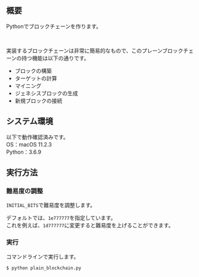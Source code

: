 ## 概要
Pythonでブロックチェーンを作ります。

<br>

実装するブロックチェーンは非常に簡易的なもので、このプレーンブロックチェーンの持つ機能は以下の通りです。
- ブロックの構築
- ターゲットの計算
- マイニング
- ジェネシスブロックの生成
- 新規ブロックの接続



## システム環境
以下で動作確認済みです。  
OS：macOS 11.2.3  
Python：3.6.9



## 実行方法
### 難易度の調整
`INITIAL_BITS`で難易度を調整します。

デフォルトでは、`1e777777`を指定しています。  
これを例えば、`1d777777`に変更すると難易度を上げることができます。


### 実行
コマンドラインで実行します。
```
$ python plain_blockchain.py
```
